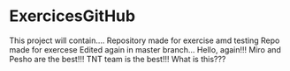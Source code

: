 # ExercicesGitHub
This project will contain....
Repository made for exercise amd testing
Repo made for exercese
Edited again in master branch...
Hello, again!!!
Miro and Pesho are the best!!!
TNT team is the best!!!
What is this???
